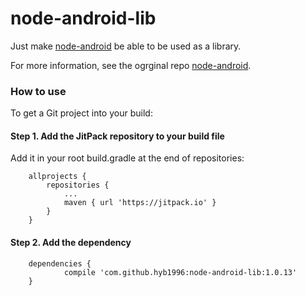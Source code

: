 node-android-lib
===============

Just make [node-android](https://github.com/InstantWebP2P/node-android) be able to be used as a library.

For more information, see the ogrginal repo [node-android](https://github.com/InstantWebP2P/node-android).

### How to use

To get a Git project into your build:
#### Step 1. Add the JitPack repository to your build file
Add it in your root build.gradle at the end of repositories:
```
	allprojects {
		repositories {
			...
			maven { url 'https://jitpack.io' }
		}
	}
```

#### Step 2. Add the dependency
```
	dependencies {
	        compile 'com.github.hyb1996:node-android-lib:1.0.13'
	}
```